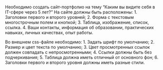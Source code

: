 Необходимо создать сайт-портфолио на тему “Каким вы видите себя в IT-сфере через 5 лет?” 
На сайте должны быть расположены:
    1. Заголовки первого и второго уровней;
    2. Форма с текстовым многострочным полем и кнопкой;
    3. Таблица, изображение, список, ссылка. 
    4. Ваши контакты, информация об образовании, практических навыках, личных качествах, опыт работы. 

Во внешнем css-файле необходимо: 
    1. Задать шрифт по умолчанию; 
    2. Размер и цвет текста по умолчанию; 
    3. Цвет просмотренных ссылок должен совпадать с непросмотренными; 
    4. Ссылки должны быть без подчеркивания; 
    5. Таблица должна иметь отличный от основного фон; 
    6. Заголовки первого и второго уровня должны иметь разные стили. 